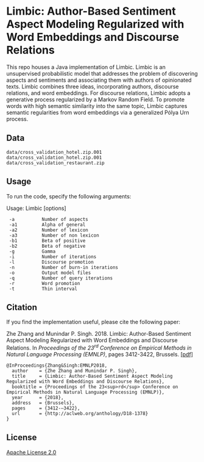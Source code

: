 # Limbic: Author-Based Sentiment Aspect Modeling Regularized with Word Embeddings and Discourse Relations

This repo houses a Java implementation of Limbic. Limbic is an unsupervised probabilistic model that addresses the
problem of discovering aspects and sentiments and associating them with authors
of opinionated texts. Limbic combines three ideas, incorporating authors,
discourse relations, and word embeddings. For discourse relations, Limbic
adopts a generative process regularized by a Markov Random Field. To promote
words with high semantic similarity into the same topic, Limbic captures
semantic regularities from word embeddings via a generalized Pólya Urn
process.

## Data

```
data/cross_validation_hotel.zip.001
data/cross_validation_hotel.zip.001
data/cross_validation_restaurant.zip
```

## Usage

To run the code, specify the following arguments:

Usage: Limbic [options]
```
 -a          Number of aspects
 -a1         Alpha of general
 -a2         Number of lexicon
 -a3         Number of non lexicon
 -b1         Beta of positive
 -b2         Beta of negative
 -g          Gamma
 -i          Number of iterations
 -l          Discourse promotion
 -n          Number of burn-in iterations
 -o          Output model files
 -q          Number of query iterations
 -r          Word promotion
 -t          Thin interval
```

## Citation
If you find the implementation useful, please cite the following paper:

Zhe Zhang and Munindar P. Singh. 2018. Limbic: Author-Based Sentiment Aspect Modeling Regularized with Word Embeddings and Discourse Relations.  In <i> Proceedings of the 23<sup>rd</sup> Conference on Empirical Methods in Natural Language Processing (EMNLP)</i>, pages 3412-3422, Brussels. [[pdf]](http://aclweb.org/anthology/D18-1378) 

```
@InProceedings{Zhang&Singh:EMNLP2018,
  author    = {Zhe Zhang and Munindar P. Singh},
  title     = {Limbic: Author-Based Sentiment Aspect Modeling Regularized with Word Embeddings and Discourse Relations},
  booktitle = {Proceedings of the 23<sup>rd</sup> Conference on Empirical Methods in Natural Language Processing (EMNLP)},
  year      = {2018},
  address   = {Brussels},
  pages     = {3412-–3422},
  url       = {http://aclweb.org/anthology/D18-1378}
}
``` 

## License

[Apache License 2.0](LICENSE)

